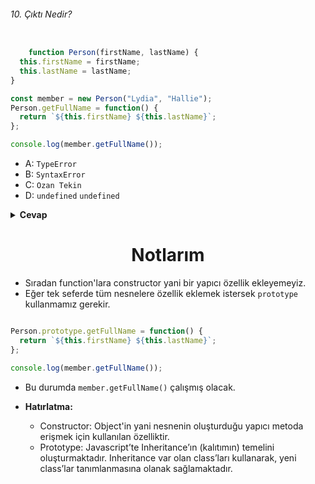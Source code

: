 ###### 10. Çıktı Nedir?

```javascript

    function Person(firstName, lastName) {
  this.firstName = firstName;
  this.lastName = lastName;
}

const member = new Person("Lydia", "Hallie");
Person.getFullName = function() {
  return `${this.firstName} ${this.lastName}`;
};

console.log(member.getFullName());

```

- A: `TypeError`
- B: `SyntaxError`
- C: `Ozan Tekin`
- D: `undefined` `undefined`

<details><summary><b>Cevap</b></summary>
<p>

#### Cevap: A

###### <a href="#">Sorunun çözüm videosu hazırlanıyor.</a>

</p>
</details>

<h1 align="center">Notlarım</h1>


- Sıradan function'lara constructor yani bir yapıcı özellik ekleyemeyiz.
-  Eğer tek seferde tüm nesnelere özellik eklemek istersek `prototype` kullanmamız gerekir.

```javascript

Person.prototype.getFullName = function() {
  return `${this.firstName} ${this.lastName}`;
};

console.log(member.getFullName());

```

- Bu durumda `member.getFullName()` çalışmış olacak.

- <b>Hatırlatma:</b>
  - Constructor: Object'in yani nesnenin oluşturduğu yapıcı metoda erişmek için kullanılan özelliktir.
  - Prototype: Javascript’te Inheritance’ın (kalıtımın) temelini oluşturmaktadır. Inheritance var olan class’ları kullanarak, yeni class’lar tanımlanmasına olanak sağlamaktadır.
